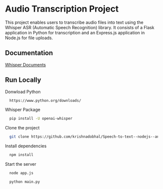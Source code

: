 
# Audio Transcription Project
This project enables users to transcribe audio files into text using the Whisper ASR (Automatic Speech Recognition) library. It consists of a Flask application in Python for transcription and an Express.js application in Node.js for file uploads.


## Documentation

[Whisper Documents](https://github.com/openai/whisper)


## Run Locally

Donwload Python


```bash
  https://www.python.org/downloads/
```
Whisper Package

```bash
  pip install -U openai-whisper
```

Clone the project

```bash
  git clone https://github.com/krishnadobhal/Speech-to-text--nodejs--any-language.git
```

Install dependencies

```bash
  npm install
```

Start the server

```bash
  node app.js
```
```bash
  python main.py
```

